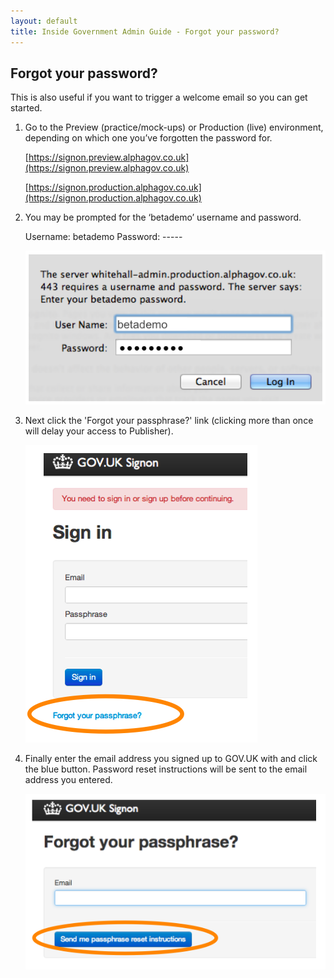 ```yaml
---
layout: default
title: Inside Government Admin Guide - Forgot your password?
---
```


## Forgot your password?

This is also useful if you want to trigger a welcome email so you can get started.

1. Go to the Preview (practice/mock-ups) or Production (live) environment, depending on which one you’ve forgotten the password for.

   [https://signon.preview.alphagov.co.uk](https://signon.preview.alphagov.co.uk)

   [https://signon.production.alphagov.co.uk](https://signon.production.alphagov.co.uk)

2. You may be prompted for the ‘betademo’ username and password.

   Username: betademo
   Password: -----

   ![Get an account 5](get-an-account-5.png)

3. Next click the 'Forgot your passphrase?' link (clicking more than once will delay your access to Publisher).

   ![Forgot your password 1](forgot-your-password-1.png)

4. Finally enter the email address you signed up to GOV.UK with and click the blue button. Password reset instructions will be sent to the email address you entered.

   ![Forgot your password 2](forgot-your-password-2.png)
